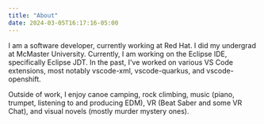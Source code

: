 ```yaml
---
title: "About"
date: 2024-03-05T16:17:16-05:00
---
```


I am a software developer, currently working at Red Hat.
I did my undergrad at McMaster University.
Currently, I am working on the Eclipse IDE, specifically Eclipse JDT.
In the past, I've worked on various VS Code extensions,
most notably vscode-xml, vscode-quarkus, and vscode-openshift.

Outside of work, I enjoy canoe camping, rock climbing,
music (piano, trumpet, listening to and producing EDM),
VR (Beat Saber and some VR Chat),
and visual novels (mostly murder mystery ones).

